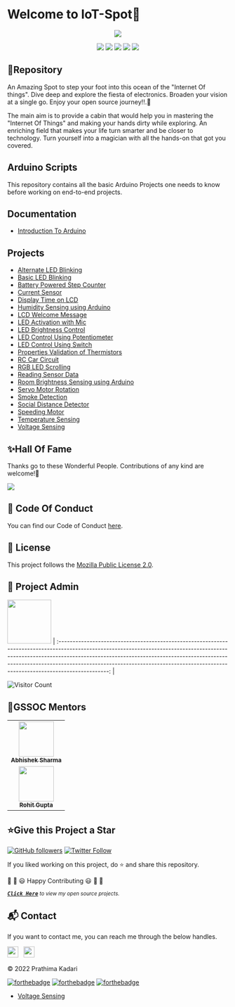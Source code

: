 # Welcome to IoT-Spot👋

<p align="center">
<img src="https://github.com/prathimacode-hub/prathimacode-hub/blob/main/CoverPhotos/IoT-Spot.png"></a>
</p>
<p align="center">
<a href="https://github.com/prathimacode-hub"><img src="https://img.shields.io/badge/PRs-welcome-brightgreen.svg?style=flat&logo=github"></a> 
<a href="https://github.com/prathimacode-hub"><img src="https://img.shields.io/badge/Open%20Source-%F0%9F%A4%8D-Green"></a> 
<a href="https://github.com/prathimacode-hub"><img src="https://img.shields.io/static/v1.svg?label=Contributions&message=Welcome&color=0059b3&style=flat-square"></a>
<a href="https://github.com/prathimacode-hub/IoT-Spot/graphs/contributors"><img src="https://img.shields.io/github/contributors-anon/prathimacode-hub/IoT-Spot"></a>
<a href="https://github.com/prathimacode-hub"><img src="https://img.shields.io/maintenance/yes/2022"></a>
</p> 


<h2>📌Repository</h2>

An Amazing Spot to step your foot into this ocean of the "Internet Of things". Dive deep and explore the fiesta of electronics. Broaden your vision at a single go. Enjoy your open source journey!!.🚀

The main aim is to provide a cabin that would help you in mastering the "Internet Of Things" and making your hands dirty while exploring. An enriching field that makes your life turn smarter and be closer to technology. Turn yourself into a magician with all the hands-on that got you covered.



## Arduino Scripts

This repository contains all the basic Arduino Projects one needs to know before working on end-to-end projects.


## Documentation

- [Introduction To Arduino]()


## Projects

- [Alternate LED Blinking](https://github.com/prathimacode-hub/IoT-Spot/tree/main/Arduino/Alternate%20LED%20Blinking)
- [Basic LED Blinking](https://github.com/prathimacode-hub/IoT-Spot/tree/main/Arduino/Basic%20LED%20Blinking%20Using%20Arduino)
- [Battery Powered Step Counter](https://github.com/prathimacode-hub/IoT-Spot/tree/main/Arduino/Battery%20%Powered%20%Step%20Counter)
- [Current Sensor](https://github.com/prathimacode-hub/IoT-Spot/tree/main/Arduino/Current%20Sensor%20Using%20Arduino)
- [Display Time on LCD](https://github.com/prathimacode-hub/IoT-Spot/tree/main/Arduino/Display%20Time%20on%20LCD%20using%20Arduino)
- [Humidity Sensing using Arduino](https://github.com/prathimacode-hub/IoT-Spot/tree/main/Arduino/Humidity%20Sensing%20Using%20Arduino)
- [LCD Welcome Message](https://github.com/prathimacode-hub/IoT-Spot/tree/main/Arduino/LCD%20Welcome%20Message)
- [LED Activation with Mic](https://github.com/prathimacode-hub/IoT-Spot/tree/main/Arduino/LED%20Activation%20with%20Mic%20in%20Arduino)
- [LED Brightness Control](https://github.com/prathimacode-hub/IoT-Spot/tree/main/Arduino/LED%20Brightness%20Control)
- [LED Control Using Potentiometer](https://github.com/prathimacode-hub/IoT-Spot/tree/main/Arduino/LED%20Control%20Using%20Potentiometer)
- [LED Control Using Switch](https://github.com/prathimacode-hub/IoT-Spot/tree/main/Arduino/LED%20Control%20Using%20Switch)
- [Properties Validation of Thermistors](https://github.com/prathimacode-hub/IoT-Spot/tree/main/Arduino/Properties%20%Validation%20of%20Thermistors)
- [RC Car Circuit](https://github.com/prathimacode-hub/IoT-Spot/tree/main/Arduino/RC%20Car%20Circuit)
- [RGB LED Scrolling](https://github.com/prathimacode-hub/IoT-Spot/tree/main/Arduino/RGB%20LED%20Scrolling)
- [Reading Sensor Data](https://github.com/prathimacode-hub/IoT-Spot/tree/main/Arduino/Reading%20Sensor%20Data%20using%20Arduino)
- [Room Brightness Sensing using Arduino](https://github.com/prathimacode-hub/IoT-Spot/tree/main/Arduino/Room%20Brightness%20Sensing%20using%20Arduino)
- [Servo Motor Rotation](https://github.com/prathimacode-hub/IoT-Spot/tree/main/Arduino/Servo%20Motor%20Rotation)
- [Smoke Detection](https://github.com/prathimacode-hub/IoT-Spot/tree/main/Arduino/Smoke%20Detection%20Using%20Arduino)
- [Social Distance Detector](https://github.com/prathimacode-hub/IoT-Spot/tree/main/Arduino/Social%20Distance%20Detector)
- [Speeding Motor](https://github.com/prathimacode-hub/IoT-Spot/tree/main/Arduino/Speeding%20Motor%20Using%20Arduino)
- [Temperature Sensing](https://github.com/prathimacode-hub/IoT-Spot/tree/main/Arduino/Temperature%20Sensing)
- [Voltage Sensing](https://github.com/prathimacode-hub/IoT-Spot/tree/main/Arduino/Voltage%20Sensing%20using%20Arduino)

<h2>✨Hall Of Fame</h2>   

Thanks go to these Wonderful People. Contributions of any kind are welcome!🚀 

<!-- ALL-CONTRIBUTORS-LIST:START - Do not remove or modify this section -->
<!-- prettier-ignore-start -->
<!-- markdownlint-disable -->

<a href="https://github.com/prathimacode-hub/IoT-Spot/graphs/contributors">
  <img src="https://contrib.rocks/image?repo=prathimacode-hub/IoT-Spot" />
</a>

<!-- markdownlint-enable -->
<!-- prettier-ignore-end -->
<!-- ALL-CONTRIBUTORS-LIST:END -->


<h2>📜 Code Of Conduct</h2>

You can find our Code of Conduct [here](https://github.com/prathimacode-hub/IoT-Spot/blob/main/CODE_OF_CONDUCT.md).


<h2>📝 License</h2>  

This project follows the [Mozilla Public License 2.0](https://github.com/prathimacode-hub/IoT-Spot/blob/main/LICENSE).


<h2>🙂 Project Admin</h2>

<a href="https://github.com/prathimacode-hub"><img src="https://github.com/prathimacode-hub/prathimacode-hub/blob/main/Prathima%20updated%20profile%20pic.jpg" width=100px height=100px /></a>
| :------------------------------------------------------------------------------------------------------------------------------------------------------------------------------------------------------------------------------------------------------------------------------------------------------------------------------------------: |

![Visitor Count](https://profile-counter.glitch.me/{prathimacode-hub}/count.svg)


<h2>🤝GSSOC Mentors</h2>

<table>
  <tr>
    <td align='center'><a href='https://github.com/abhisheks008'><img src='https://avatars.githubusercontent.com/u/68724349?v=4' width='80px;' alt=''/><br/><sub><b>Abhishek Sharma</b></sub></a></td>
  </tr>
  <tr>
    <td align='center'><a href='https://github.com/vilgad'><img src='https://avatars.githubusercontent.com/u/84396662?v=4' width='80px;' alt=''/><br/><sub><b>Rohit Gupta</b></sub></a></td>
  </tr>
</table>


<h2>⭐Give this Project a Star</h2>

[![GitHub followers](https://img.shields.io/github/followers/prathimacode-hub.svg?label=Follow%20@prathimacode-hub&style=social)](https://github.com/prathimak88/)  [![Twitter Follow](https://img.shields.io/twitter/follow/prathimak88?style=social)](https://twitter.com/prathimak88)

If you liked working on this project, do ⭐ and share this repository.

🎉 🎊 😃 Happy Contributing 😃 🎊 🎉

<!-- <sup><kbd>***[Click Here](https://github.com/prathimacode-hub/prathimacode-hub/blob/main/Projects/OpenSource-Projects.md)***</kbd> *to view my open source projects and</sup>*  <sup><kbd>***[Get In](https://github.com/prathimacode-hub/prathimacode-hub/blob/main/GitHub%20Projects/Learning-Projects.md)***</kbd> *for learning projects.</sup>* <br>
</td> -->

<sup><kbd>***[Click Here](https://github.com/prathimacode-hub/prathimacode-hub/blob/main/GitHub%20Projects/OpenSource-Projects.md)***</kbd> *to view my open source projects.</sup>* <br>


<h2>📬 Contact</h2>

If you want to contact me, you can reach me through the below handles.

<a href="https://twitter.com/prathimak88"><img src="https://upload.wikimedia.org/wikipedia/fr/thumb/c/c8/Twitter_Bird.svg/1200px-Twitter_Bird.svg.png" width="25"></img></a>&nbsp;&nbsp; <a href="https://www.linkedin.com/in/prathima-kadari/"><img src="https://www.felberpr.com/wp-content/uploads/linkedin-logo.png" width="25"></img></a>

© 2022 Prathima Kadari


[![forthebadge](https://forthebadge.com/images/badges/built-with-love.svg)](https://forthebadge.com) [![forthebadge](https://forthebadge.com/images/badges/built-by-developers.svg)](https://forthebadge.com) [![forthebadge](https://forthebadge.com/images/badges/built-with-swag.svg)](https://forthebadge.com) 

- [Voltage Sensing](https://github.com/prathimacode-hub/IoT-Spot/tree/main/Arduino/Voltage%20Sensing%20using%20Arduino)
